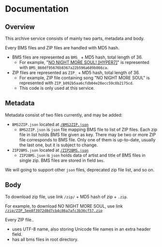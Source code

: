 # Documentation

## Overview

This archive service consists of mainly two parts, metadata and body.

Every BMS files and ZIP files are handled with MD5 hash.

- BMS files are represented as `BMS_` + MD5 hash, total length of 36.
  - For example, "[NO NIGHT MORE SOUL! [HYPER7]](http://www.dream-pro.info/~lavalse/LR2IR/search.cgi?mode=ranking&bmsid=126951)" is represented with `BMS_860df95676b8367a22b596a689b866ca`.
- ZIP files are represented as `ZIP_` + MD5 hash, total length of 36.
  - For example, ZIP file containing song "NO NIGHT MORE SOUL" is represented with `ZIP_b092b5aa6cfdb04e28ecc59c8b2175cd`.
  - This code is only used at this service.

## Metadata

Metadata consist of two files currently, and may be added:

- `BMS2ZIP.json` located at [`/BMS2ZIP.json`](https://bms.kyouko.moe/BMS2ZIP.json)
  - `BMS2ZIP.json` is `json` file mapping BMS file to list of ZIP files. Each zip file in list holds BMS file given as key. There may be two or more ZIP file corresponds to BMS file. Only one of them is up-to-date, usually the last one, but it is subject to change.
- `ZIP2BMS.json` located at [`/ZIP2BMS.json`](https://bms.kyouko.moe/ZIP2BMS.json)
  - `ZIP2BMS.json` is `json` holds data of artist and title of BMS files in single zip. BMS files are stored in field `bms`.

We will going to support other `json` files,  deprecated zip file list, and so on.

## Body

To download zip file, use link `/zip/` + MD5 hash of zip + `.zip`.

For example, to download NO NIGHT MORE SOUL, use link [`/zip/ZIP_5ee8f3972d8d7cb4c86a7afc3b36cf57.zip`](
https://bms.kyouko.moe/zip/ZIP_5ee8f3972d8d7cb4c86a7afc3b36cf57.zip)

Every ZIP file..

- uses UTF-8 name, also storing Unicode file names in an extra header field. 
- has all bms files in root directory.


